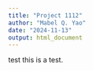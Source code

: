 ```yaml
---
title: "Project 1112"
author: "Mabel Q. Yao"
date: "2024-11-13"
output: html_document
---
```



test 
this is a test. 
